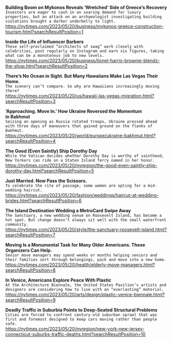 **Building Boom on Mykonos Reveals ‘Wretched’ Side of Greece’s Recovery**\
`Investors are eager to cash in on soaring demand for luxury properties, but an attack on an archaeologist investigating building violations brought a darker underbelly to light.`\
https://nytimes.com/2023/05/20/business/mykonos-greece-construction-tourism.html?searchResultPosition=1

**Inside the Life of Influencer Barbers**\
`These self-proclaimed “architects of swag” work closely with celebrities, post regularly on Instagram and earn six figures, taking what can be a monotonous job to new levels.`\
https://nytimes.com/2023/05/20/business/lionel-harris-brownie-blendz-the-shop.html?searchResultPosition=2

**There’s No Ocean in Sight. But Many Hawaiians Make Las Vegas Their Home.**\
`The scenery can’t compare. So why are Hawaiians increasingly moving there?`\
https://nytimes.com/2023/05/20/us/hawaii-las-vegas-migration.html?searchResultPosition=3

**‘Approaching. Move In.’ How Ukraine Reversed the Momentum in Bakhmut**\
`Seizing an opening as Russia rotated troops, Ukraine pressed ahead with three days of maneuvers that gained ground on the flanks of Bakhmut.`\
https://nytimes.com/2023/05/20/world/europe/ukraine-bakhmut.html?searchResultPosition=4

**The Good (Even Saintly) Ship Dorothy Day**\
`While the Vatican decides whether Dorothy Day is worthy of sainthood, New Yorkers can ride on a Staten Island ferry named in her honor.`\
https://nytimes.com/2023/05/20/nyregion/the-good-even-saintly-ship-dorothy-day.html?searchResultPosition=5

**Just Married. Now Pass the Scissors.**\
`To celebrate the rite of passage, some women are opting for a mid-wedding haircut.`\
https://nytimes.com/2023/05/20/fashion/weddings/haircut-at-wedding-brides.html?searchResultPosition=6

**The Island Destination Wedding a MetroCard Swipe Away**\
`The Sanctuary, a new wedding venue on Roosevelt Island, has become a hot spot. But change doesn’t always sit well with the small waterfront community.`\
https://nytimes.com/2023/05/20/style/the-sanctuary-roosevelt-island.html?searchResultPosition=7

**Moving Is a Monumental Task for Many Older Americans. These Organizers Can Help.**\
`Senior move managers may spend weeks or months helping seniors and their families sort through belongings, pack and move into a new home.`\
https://nytimes.com/2023/05/20/health/elderly-move-managers.html?searchResultPosition=8

**In Venice, Americans Explore Peace With Plastic**\
`At the Architecture Biennale, the United States Pavilion’s artists and designers are considering how to live with an “everlasting” material.`\
https://nytimes.com/2023/05/20/arts/design/plastic-venice-biennale.html?searchResultPosition=9

**Deadly Traffic in Suburbia Points to Deep-Seated Structural Problems**\
`Cities are forced to confront century-old suburban sprawl that was first and foremost designed to keep cars moving rather than people safe.`\
https://nytimes.com/2023/05/20/nyregion/new-york-new-jersey-connecticut-suburbs-traffic-deaths.html?searchResultPosition=10

